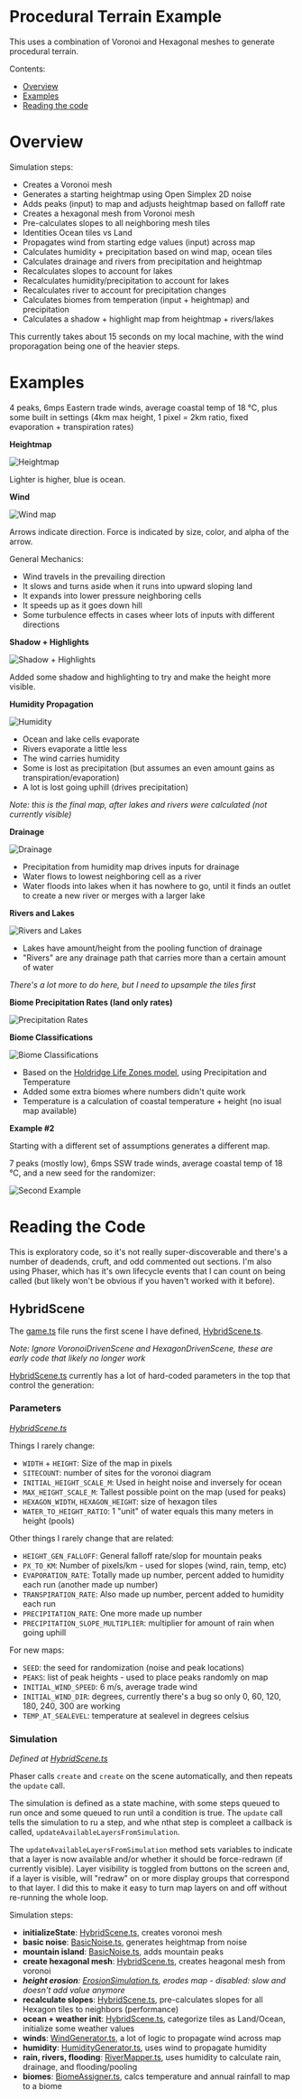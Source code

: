 # Procedural Terrain Example

This uses a combination of Voronoi and Hexagonal meshes to generate procedural terrain.

Contents:

* [Overview](#Overview)
* [Examples](#Examples)
* [Reading the code](#Reading-the-code)

# Overview

Simulation steps:

* Creates a Voronoi mesh
* Generates a starting heightmap using Open Simplex 2D noise
* Adds peaks (input) to map and adjusts heightmap based on falloff rate
* Creates a hexagonal mesh from Voronoi mesh
* Pre-calculates slopes to all neighboring mesh tiles
* Identities Ocean tiles vs Land
* Propagates wind from starting edge values (input) across map
* Calculates humidity + precipitation based on wind map, ocean tiles
* Calculates drainage and rivers from precipitation and heightmap
* Recalculates slopes to account for lakes
* Recalculates humidity/precipitation to account for lakes
* Recalculates river to account for precipitation changes
* Calculates biomes from temperation (input + heightmap) and precipitation
* Calculates a shadow + highlight map from heightmap + rivers/lakes

This currently takes about 15 seconds on my local machine, with the wind proporagation being one of the heavier steps.

# Examples

4 peaks, 6mps Eastern trade winds, average coastal temp of 18 ℃, plus some built in settings (4km max height, 1 pixel = 2km ratio, fixed evaporation + transpiration rates)

**Heightmap**

![Heightmap](./examples/HeightMap.PNG)

Lighter is higher, blue is ocean.

**Wind**

![Wind map](./examples/WindMap.PNG)

Arrows indicate direction. Force is indicated by size, color, and alpha of the arrow.

General Mechanics:

* Wind travels in the prevailing direction
* It slows and turns aside when it runs into upward sloping land
* It expands into lower pressure neighboring cells
* It speeds up as it goes down hill
* Some turbulence effects in cases wheer lots of inputs with different directions

**Shadow + Highlights**

![Shadow + Highlights](./examples/ShadowMap.PNG)

Added some shadow and highlighting to try and make the height more visible.


**Humidity Propagation**

![Humidity](./examples/HumidityMap.PNG)

* Ocean and lake cells evaporate
* Rivers evaporate a little less
* The wind carries humidity
* Some is lost as precipitation (but assumes an even amount gains as transpiration/evaporation)
* A lot is lost going uphill (drives precipitation)

_Note: this is the final map, after lakes and rivers were calculated (not currently visible)_

**Drainage**

![Drainage](./examples/DrainageMap.PNG)

* Precipitation from humidity map drives inputs for drainage
* Water flows to lowest neighboring cell as a river
* Water floods into lakes when it has nowhere to go, until it finds an outlet to create a new river or merges with a larger lake

**Rivers and Lakes**

![Rivers and Lakes](./examples/RiversAndLakes.PNG)

* Lakes have amount/height from the pooling function of drainage
* "Rivers" are any drainage path that carries more than a certain amount of water

_There's a lot more to do here, but I need to upsample the tiles first_

**Biome Precipitation Rates (land only rates)**

![Precipitation Rates](./examples/BiomePrecipitation.PNG)


**Biome Classifications**

![Biome Classifications](./examples/Biomes.PNG)

* Based on the [Holdridge Life Zones model](https://en.wikipedia.org/wiki/Holdridge_life_zones#/media/File:Lifezones_Pengo.svg), using Precipitation and Temperature
* Added some extra biomes where numbers didn't quite work
* Temperature is a calculation of coastal temperature + height (no isual map available)

**Example #2**

Starting with a different set of assumptions generates a different map.

7 peaks (mostly low), 6mps SSW trade winds, average coastal temp of 18 ℃, and a new seed for the randomizer:

![Second Example](./examples/Example2-DiffSeedMorePeaksDiffWind.PNG)

# Reading the Code

This is exploratory code, so it's not really super-discoverable and there's a number of deadends, cruft, and odd commented out sections. I'm also using Phaser, which has it's own lifecycle events that I can count on being called (but likely won't be obvious if you haven't worked with it before).

## HybridScene

The [game.ts](./src/game.ts) file runs the first scene I have defined, [HybridScene.ts](./src/Scenes/HybridScene.ts).

_Note: Ignore VoronoiDrivenScene and HexagonDrivenScene, these are early code that likely no longer work_

[HybridScene.ts](./src/Scenes/HybridScene.ts) currently has a lot of hard-coded parameters in the top that control the generation:

### Parameters

_[HybridScene.ts](./src/Scenes/HybridScene.ts#L21)_

Things I rarely change:
* `WIDTH` + `HEIGHT`: Size of the map in pixels
* `SITECOUNT`: number of sites for the voronoi diagram
* `INITIAL_HEIGHT_SCALE_M`: Used in height noise and inversely for ocean
* `MAX_HEIGHT_SCALE_M`: Tallest possible point on the map (used for peaks)
* `HEXAGON_WIDTH`, `HEXAGON_HEIGHT`: size of hexagon tiles
* `WATER_TO_HEIGHT_RATIO`: 1 "unit" of water equals this many meters in height (pools)

Other things I rarely change that are related:
* `HEIGHT_GEN_FALLOFF`: General falloff rate/slop for mountain peaks
* `PX_TO_KM`: Number of pixels/km - used for slopes (wind, rain, temp, etc)
* `EVAPORATION_RATE`: Totally made up number, percent added to humidity each run (another made up number)
* `TRANSPIRATION_RATE`: Also made up number, percent added to humidity each run
* `PRECIPITATION_RATE`: One more made up number
* `PRECIPITATION_SLOPE_MULTIPLIER`: multiplier for amount of rain when going uphill

For new maps:
* `SEED`: the seed for randomization (noise and peak locations)
* `PEAKS`: list of peak heights - used to place peaks randomly on map
* `INITIAL_WIND_SPEED`: 6 m/s, average trade wind
* `INITIAL_WIND_DIR`: degrees, currently there's a bug so only 0, 60, 120, 180, 240, 300 are working
* `TEMP_AT_SEALEVEL`: temperature at sealevel in degrees celsius

### Simulation

_Defined at [HybridScene.ts](./src/Scenes/HybridScene.ts#L154)_

Phaser calls `create` and `create` on the scene automatically, and then repeats the `update` call.

The simulation is defined as a state machine, with some steps queued to run once and some queued to run until a condition is true. The `update` call tells the simulation to ru a step, and whe nthat step is compleet a callback is called, `updateAvailableLayersFromSimulation`.

The `updateAvailableLayersFromSimulation` method sets variables to indicate that a layer is now available and/or whether it should be force-redrawn (if currently visible). Layer visibility is toggled from buttons on the screen and, if a layer is visible, will "redraw" on or more display groups that correspond to that layer. I did this to make it easy to turn map layers on and off without re-running the whole loop.

Simulation steps:

* **initializeState**: [HybridScene.ts](./src/Scenes/HybridScene.ts), creates voronoi mesh
* **basic noise**: [BasicNoise.ts](./src/generator/heightmap/BasicNoise.ts), generates heightmap from noise
* **mountain island**: [BasicNoise.ts](./src/generator/heightmap/MountainIsland.ts), adds mountain peaks
* **create hexagonal mesh**: [HybridScene.ts](./src/Scenes/HybridScene.ts), creates heagonal mesh from voronoi
* _**height erosion**: [ErosionSimulation.ts](./src/generator/heightmap/ErosionSimulation.ts), erodes map - disabled: slow and doesn't add value anymore_
* **recalculate slopes**: [HybridScene.ts](./src/Scenes/HybridScene.ts), pre-calculates slopes for all Hexagon tiles to neighbors (performance)
* **ocean + weather init**: [HybridScene.ts](./src/Scenes/HybridScene.ts), categorize tiles as Land/Ocean, initialize some weather values
* **winds**: [WindGenerator.ts](./src/generator/weather/wind/WindGenerator.ts), a lot of logic to propagate wind across map
* **humidity**: [HumidityGenerator.ts](./src/generator/weather/humidity/HumidityGenerator.ts), uses wind to propagate humidity
* **rain, rivers, flooding**: [RiverMapper.ts](./src/generator/river/RiverMapper.ts), uses humidity to calculate rain, drainage, and flooding/pooling
* **biomes**: [BiomeAssigner.ts](./src/generator/biome/BiomeAssigner.ts), calcs temperature and annual rainfall to map to a biome
